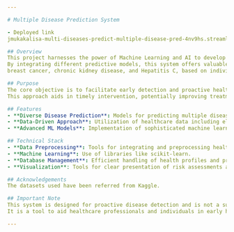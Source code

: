 ```yaml
---

# Multiple Disease Prediction System

- Deployed link
jmukakalisa-multi-diseases-predict-multiple-disease-pred-4nv9hs.streamlit.app/

## Overview
This project harnesses the power of Machine Learning and AI to develop a Multiple Disease Prediction System, aimed at early risk assessment for a variety of diseases. 
By integrating different predictive models, this system offers valuable insights into the likelihood of diseases such as diabetes, heart disease, Parkinson's, 
breast cancer, chronic kidney disease, and Hepatitis C, based on individual health profiles.

## Purpose
The core objective is to facilitate early detection and proactive health management. 
This approach aids in timely intervention, potentially improving treatment outcomes and empowering individuals with critical health information.

## Features
- **Diverse Disease Prediction**: Models for predicting multiple diseases, including diabetes, heart disease, Parkinson's, breast cancer, chronic kidney disease, and Hepatitis C.
- **Data-Driven Approach**: Utilization of healthcare data including electronic health records, genetic data, and lifestyle factors for accurate predictions.
- **Advanced ML Models**: Implementation of sophisticated machine learning algorithms and techniques to ensure reliable and precise predictions.

## Technical Stack
- **Data Preprocessing**: Tools for integrating and preprocessing healthcare data.
- **Machine Learning**: Use of libraries like scikit-learn.
- **Database Management**: Efficient handling of health profiles and predictions.
- **Visualization**: Tools for clear presentation of risk assessments and model performance.

## Acknowledgements
The datasets used have been referred from Kaggle.

## Important Note
This system is designed for proactive disease detection and is not a substitute for professional medical diagnosis. 
It is a tool to aid healthcare professionals and individuals in early health risk assessment.

---
```

